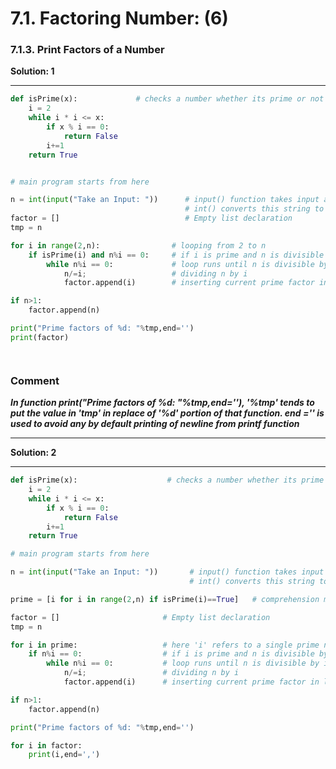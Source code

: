 
# 7.1. Factoring Number: (6)

### 7.1.3. Print Factors of a Number



**Solution: 1**

--------------------


```python
def isPrime(x):             # checks a number whether its prime or not
    i = 2
    while i * i <= x:
        if x % i == 0:
            return False
        i+=1
    return True


# main program starts from here

n = int(input("Take an Input: "))      # input() function takes input as string.
                                       # int() converts this string to integer type
factor = []                            # Empty list declaration
tmp = n

for i in range(2,n):                # looping from 2 to n
    if isPrime(i) and n%i == 0:     # if i is prime and n is divisible by i
        while n%i == 0:             # loop runs until n is divisible by i
            n/=i;                   # dividing n by i
            factor.append(i)        # inserting current prime factor in list

if n>1:
    factor.append(n)

print("Prime factors of %d: "%tmp,end='')
print(factor)




```

### Comment

***In function print("Prime factors of %d: "%tmp,end=''),  '%tmp' tends to put the value in 'tmp' in replace of '%d' portion of that function. end ='' is used to avoid any by default printing of newline from printf function***

--------------------------

**Solution: 2**

-------------------

```python
def isPrime(x):                    # checks a number whether its prime or not
    i = 2
    while i * i <= x:
        if x % i == 0:
            return False
        i+=1
    return True

# main program starts from here

n = int(input("Take an Input: "))       # input() function takes input as string.
                                        # int() converts this string to integer type

prime = [i for i in range(2,n) if isPrime(i)==True]   # comprehension method. Discussed detailed in comment section

factor = []                       # Empty list declaration
tmp = n

for i in prime:                   # here 'i' refers to a single prime number in 'prime' list
    if n%i == 0:                  # if i is prime and n is divisible by i
        while n%i == 0:           # loop runs until n is divisible by i
            n/=i;                 # dividing n by i
            factor.append(i)      # inserting current prime factor in list

if n>1:
    factor.append(n)

print("Prime factors of %d: "%tmp,end='')

for i in factor:
    print(i,end=',')



```


